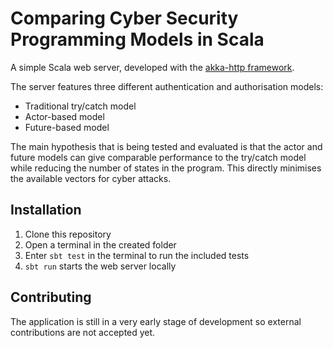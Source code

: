 # Comparing Cyber Security Programming Models in Scala

A simple Scala web server, developed with the [akka-http framework](https://github.com/akka/akka-http).

The server features three different authentication and authorisation models:

* Traditional try/catch model
* Actor-based model
* Future-based model

The main hypothesis that is being tested and evaluated is that the actor and future models can give comparable performance to the try/catch model while reducing the number of states in the program. This directly minimises the available vectors for cyber attacks.

## Installation

1. Clone this repository
1. Open a terminal in the created folder
1. Enter `sbt test` in the terminal to run the included tests
1. `sbt run` starts the web server locally

## Contributing

The application is still in a very early stage of development so external contributions are not accepted yet.